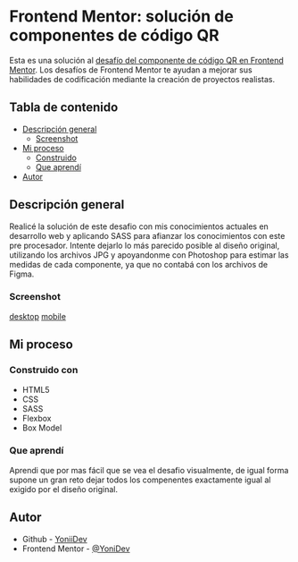 # Frontend Mentor: solución de componentes de código QR

Esta es una solución al [desafío del componente de código QR en Frontend Mentor](https://www.frontendmentor.io/challenges/qr-code-component-iux_sIO_H). Los desafíos de Frontend Mentor te ayudan a mejorar sus habilidades de codificación mediante la creación de proyectos realistas.

## Tabla de contenido

- [Descripción general](#Descripción-general)
  - [Screenshot](#Screenshot)
- [Mi proceso](#Mi-proceso)
  - [Construido](#Construido-con)
  - [Que aprendí](#Que-aprendí)
- [Autor](#Autor)

## Descripción general
Realicé la solución de este desafio con mis conocimientos actuales en desarrollo web y aplicando SASS para afianzar los conocimientos con este pre procesador. Intente dejarlo lo más parecido posible al diseño original, utilizando los archivos JPG y apoyandonme con Photoshop para estimar las medidas de cada componente, ya que no contabá con los archivos de Figma.

### Screenshot

[desktop](./screenshot/QR_code_component_desktop.png)
[mobile](./screenshot/QR_code_component_mobile.jpg)

## Mi proceso

### Construido con

- HTML5 
- CSS
- SASS
- Flexbox
- Box Model


### Que aprendí
Aprendi que por mas fácil que se vea el desafio visualmente, de igual forma supone un gran reto dejar todos los compenentes exactamente igual al exigido por el diseño original.


## Autor

- Github - [YoniiDev](https://github.com/YoniiDev)
- Frontend Mentor - [@YoniDev](https://www.frontendmentor.io/profile/YoniiDev)
